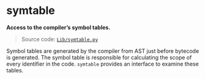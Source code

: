 # symtable

**Access to the compiler’s symbol tables.**

> Source code: [`Lib/symtable.py`](https://github.com/python/cpython/tree/3.11/Lib/symtable.py)

Symbol tables are generated by the compiler from AST just before bytecode is generated. The symbol table is responsible for calculating the scope of every identifier in the code. `symtable` provides an interface to examine these tables.